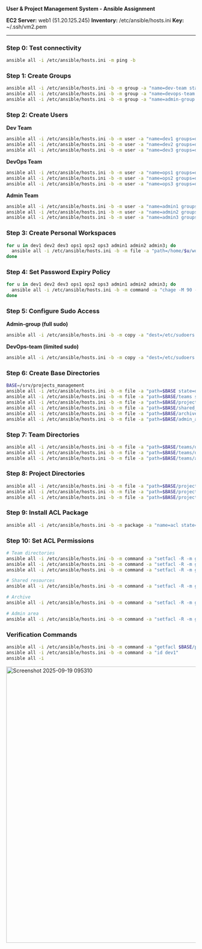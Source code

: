 **User & Project Management System - Ansible Assignment**

**EC2 Server:** web1 (51.20.125.245)
**Inventory:** /etc/ansible/hosts.ini
**Key:** \~/.ssh/vm2.pem

---

### Step 0: Test connectivity

```bash
ansible all -i /etc/ansible/hosts.ini -m ping -b
```

### Step 1: Create Groups

```bash
ansible all -i /etc/ansible/hosts.ini -b -m group -a "name=dev-team state=present"
ansible all -i /etc/ansible/hosts.ini -b -m group -a "name=devops-team state=present"
ansible all -i /etc/ansible/hosts.ini -b -m group -a "name=admin-group state=present"
```

### Step 2: Create Users

**Dev Team**

```bash
ansible all -i /etc/ansible/hosts.ini -b -m user -a "name=dev1 groups=dev-team uid=2000 shell=/bin/bash create_home=yes state=present password='!'"
ansible all -i /etc/ansible/hosts.ini -b -m user -a "name=dev2 groups=dev-team uid=2001 shell=/bin/bash create_home=yes state=present password='!'"
ansible all -i /etc/ansible/hosts.ini -b -m user -a "name=dev3 groups=dev-team uid=2002 shell=/bin/bash create_home=yes state=present password='!'"
```

**DevOps Team**

```bash
ansible all -i /etc/ansible/hosts.ini -b -m user -a "name=ops1 groups=devops-team uid=2003 shell=/bin/zsh create_home=yes state=present password='!'"
ansible all -i /etc/ansible/hosts.ini -b -m user -a "name=ops2 groups=devops-team uid=2004 shell=/bin/zsh create_home=yes state=present password='!'"
ansible all -i /etc/ansible/hosts.ini -b -m user -a "name=ops3 groups=devops-team uid=2005 shell=/bin/zsh create_home=yes state=present password='!'"
```

**Admin Team**

```bash
ansible all -i /etc/ansible/hosts.ini -b -m user -a "name=admin1 groups=admin-group uid=2006 shell=/bin/bash create_home=yes state=present password='!'"
ansible all -i /etc/ansible/hosts.ini -b -m user -a "name=admin2 groups=admin-group uid=2007 shell=/bin/bash create_home=yes state=present password='!'"
ansible all -i /etc/ansible/hosts.ini -b -m user -a "name=admin3 groups=admin-group uid=2008 shell=/bin/bash create_home=yes state=present password='!'"
```

### Step 3: Create Personal Workspaces

```bash
for u in dev1 dev2 dev3 ops1 ops2 ops3 admin1 admin2 admin3; do
  ansible all -i /etc/ansible/hosts.ini -b -m file -a "path=/home/$u/workspace state=directory owner=$u group=$u mode=0700"
done
```

### Step 4: Set Password Expiry Policy

```bash
for u in dev1 dev2 dev3 ops1 ops2 ops3 admin1 admin2 admin3; do
  ansible all -i /etc/ansible/hosts.ini -b -m command -a "chage -M 90 -m 7 -W 7 $u"
done
```

### Step 5: Configure Sudo Access

**Admin-group (full sudo)**

```bash
ansible all -i /etc/ansible/hosts.ini -b -m copy -a "dest=/etc/sudoers.d/admin_group content='%admin-group ALL=(ALL) NOPASSWD:ALL\n' mode=0440"
```

**DevOps-team (limited sudo)**

```bash
ansible all -i /etc/ansible/hosts.ini -b -m copy -a "dest=/etc/sudoers.d/devops_group content='%devops-team ALL=(ALL) NOPASSWD: /bin/systemctl, /usr/sbin/service, /bin/journalctl, /usr/bin/tail\n' mode=0440"
```

### Step 6: Create Base Directories

```bash
BASE=/srv/projects_management
ansible all -i /etc/ansible/hosts.ini -b -m file -a "path=$BASE state=directory recurse=yes mode=0755"
ansible all -i /etc/ansible/hosts.ini -b -m file -a "path=$BASE/teams state=directory mode=0755"
ansible all -i /etc/ansible/hosts.ini -b -m file -a "path=$BASE/projects state=directory mode=0775"
ansible all -i /etc/ansible/hosts.ini -b -m file -a "path=$BASE/shared_resources state=directory mode=0775"
ansible all -i /etc/ansible/hosts.ini -b -m file -a "path=$BASE/archive state=directory mode=0555"
ansible all -i /etc/ansible/hosts.ini -b -m file -a "path=$BASE/admin_area state=directory owner=root group=admin-group mode=0770"
```

### Step 7: Team Directories

```bash
ansible all -i /etc/ansible/hosts.ini -b -m file -a "path=$BASE/teams/dev-team state=directory owner=root group=dev-team mode=0775"
ansible all -i /etc/ansible/hosts.ini -b -m file -a "path=$BASE/teams/devops-team state=directory owner=root group=devops-team mode=0775"
ansible all -i /etc/ansible/hosts.ini -b -m file -a "path=$BASE/teams/admin-group state=directory owner=root group=admin-group mode=0775"
```

### Step 8: Project Directories

```bash
ansible all -i /etc/ansible/hosts.ini -b -m file -a "path=$BASE/projects/WebApp state=directory mode=0775"
ansible all -i /etc/ansible/hosts.ini -b -m file -a "path=$BASE/projects/API state=directory mode=0775"
ansible all -i /etc/ansible/hosts.ini -b -m file -a "path=$BASE/projects/Mobile state=directory mode=0775"
```

### Step 9: Install ACL Package

```bash
ansible all -i /etc/ansible/hosts.ini -b -m package -a "name=acl state=present"
```

### Step 10: Set ACL Permissions

```bash
# Team directories
ansible all -i /etc/ansible/hosts.ini -b -m command -a "setfacl -R -m g:dev-team:rwx -m g:devops-team:r-x -m g:admin-group:r-x $BASE/teams/dev-team"
ansible all -i /etc/ansible/hosts.ini -b -m command -a "setfacl -R -m g:devops-team:rwx -m g:dev-team:r-x -m g:admin-group:r-x $BASE/teams/devops-team"
ansible all -i /etc/ansible/hosts.ini -b -m command -a "setfacl -R -m g:admin-group:rwx -m g:dev-team:r-x -m g:devops-team:r-x $BASE/teams/admin-group"

# Shared resources
ansible all -i /etc/ansible/hosts.ini -b -m command -a "setfacl -R -m g:dev-team:rwx -m g:devops-team:rwx -m g:admin-group:rwx $BASE/shared_resources"

# Archive
ansible all -i /etc/ansible/hosts.ini -b -m command -a "setfacl -R -m g:dev-team:r-x -m g:devops-team:r-x -m g:admin-group:r-x $BASE/archive"

# Admin area
ansible all -i /etc/ansible/hosts.ini -b -m command -a "setfacl -R -m g:admin-group:rwx $BASE/admin_area"
```

### Verification Commands

```bash
ansible all -i /etc/ansible/hosts.ini -b -m command -a "getfacl $BASE/projects/WebApp"
ansible all -i /etc/ansible/hosts.ini -b -m command -a "id dev1"
ansible all -i
```
<img width="735" height="735" alt="Screenshot 2025-09-19 095310" src="https://github.com/user-attachments/assets/3bb7664e-dc57-403a-9e35-fdebf857b0e0" />

